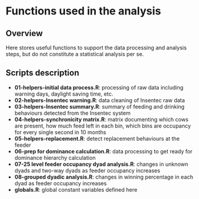 # Functions used in the analysis

## Overview
Here stores  useful functions to support the data processing and analysis steps, but do not constitute a statistical analysis per se.

## Scripts description
- **01-helpers-initial data process.R**: processing of raw data including warning days, daylight saving time, etc.
- **02-helpers-Insentec warning.R**: data cleaning of Insentec raw data
- **03-helpers-Insentec summary.R**: summary of feeding and drinking behaviours detected from the Insentec system
- **04-helpers-synchronicity matrix.R**: matrix documenting which cows are present, how much feed left in each bin, which bins are occupancy for every single second in 10 months
- **05-helpers-replacement.R**: detect replacement behaviours at the feeder
- **06-prep for dominance calculation.R**: data processing to get ready for dominance hierarchy calculation
- **07-25 level feeder occupancy dyad analysis.R**: changes in unknown dyads and two-way dyads as feeder occupancy increases
- **08-grouped dyadic analysis.R**:  changes in winning percentage in each dyad as feeder occupancy increases
- **globals.R**: global constant variables defined here
